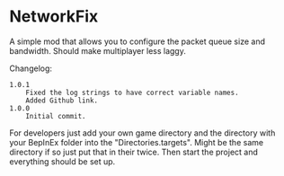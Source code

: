 # NetworkFix
A simple mod that allows you to configure the packet queue size and bandwidth. Should make multiplayer less laggy.

Changelog:
```
1.0.1
	Fixed the log strings to have correct variable names.
	Added Github link.
1.0.0
	Initial commit.
```

For developers just add your own game directory and the directory with your BepInEx folder into the "Directories.targets".
Might be the same directory if so just put that in their twice. Then start the project and everything should be set up.
